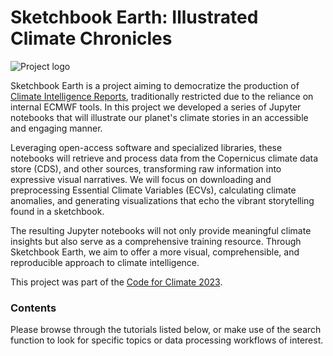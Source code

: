 # Sketchbook Earth: Illustrated Climate Chronicles
![Project logo](logo_full.png "Sketchbook Earth logo")

Sketchbook Earth is a project aiming to democratize the production of [Climate Intelligence Reports](https://climate.copernicus.eu/climate-intelligence), 
traditionally restricted due to the reliance on internal ECMWF tools. 
In this project we developed a series of Jupyter notebooks that will illustrate our planet's climate stories in an accessible and engaging manner.

Leveraging open-access software and specialized libraries, these notebooks will retrieve and process data from the Copernicus climate data store (CDS), 
and other sources, transforming raw information into expressive visual narratives. We will focus on downloading and preprocessing Essential Climate 
Variables (ECVs), calculating climate anomalies, and generating visualizations that echo the vibrant storytelling found in a sketchbook. 

The resulting Jupyter notebooks will not only provide meaningful climate insights but also serve as a comprehensive training resource. 
Through Sketchbook Earth, we aim to offer a more visual, comprehensible, and reproducible approach to climate intelligence.

This project was part of the [Code for Climate 2023](https://codeforearth.ecmwf.int/).

### Contents
Please browse through the tutorials listed below, or make use of the search function to look for specific topics or data processing workflows of interest.

```{tableofcontents}
```